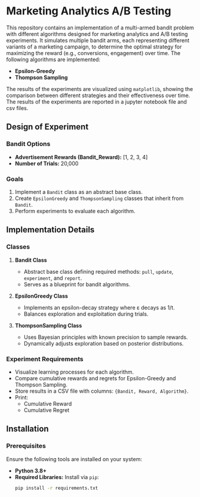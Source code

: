 # Marketing Analytics A/B Testing

This repository contains an implementation of a multi-armed bandit problem with different algorithms designed for marketing analytics and A/B testing experiments. It simulates multiple bandit arms, each representing different variants of a marketing campaign, to determine the optimal strategy for maximizing the reward (e.g., conversions, engagement) over time. The following algorithms are implemented:

- **Epsilon-Greedy**
- **Thompson Sampling**

The results of the experiments are visualized using `matplotlib`, showing the comparison between different strategies and their effectiveness over time.
The results of the experiments are reported in a jupyter notebook file and csv files.

## Design of Experiment

### Bandit Options
- **Advertisement Rewards (Bandit_Reward):** [1, 2, 3, 4]
- **Number of Trials:** 20,000

### Goals
1. Implement a `Bandit` class as an abstract base class.
2. Create `EpsilonGreedy` and `ThompsonSampling` classes that inherit from `Bandit`.
3. Perform experiments to evaluate each algorithm.

## Implementation Details

### Classes
1. **Bandit Class**
   - Abstract base class defining required methods: `pull`, `update`, `experiment`, and `report`.
   - Serves as a blueprint for bandit algorithms.

2. **EpsilonGreedy Class**
   - Implements an epsilon-decay strategy where ε decays as 1/t.
   - Balances exploration and exploitation during trials.

3. **ThompsonSampling Class**
   - Uses Bayesian principles with known precision to sample rewards.
   - Dynamically adjusts exploration based on posterior distributions.

### Experiment Requirements
- Visualize learning processes for each algorithm.
- Compare cumulative rewards and regrets for Epsilon-Greedy and Thompson Sampling.
- Store results in a CSV file with columns: `{Bandit, Reward, Algorithm}`.
- Print:
  - Cumulative Reward
  - Cumulative Regret

## Installation

### Prerequisites
Ensure the following tools are installed on your system:
- **Python 3.8+**
- **Required Libraries:** Install via `pip`:
  ```bash
  pip install -r requirements.txt
